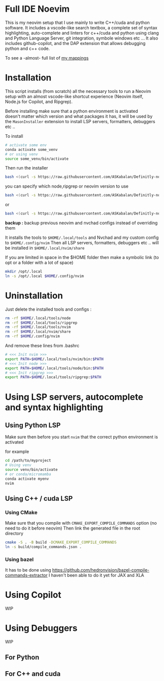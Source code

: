 
# Full IDE Noevim

This is my neovim setup that I use mainly to write C++/cuda and python software.
It includes a vscode-like search textbox, a complete set of syntax highlighting, auto-complete and linters for c++/cuda and python using clang and Python Language Server, git integration, symbole windows etc ...
It also includes github-copilot, and the DAP extension that allows debugging python and c++ code.

To see a -almost- full list of [my mappings](mappings.md) 

# Installation

This script installs (from scratch) all the necessary tools to run a Neovim setup with an almost vscode-like shortcut experience (Neovim itself, Node.js for Copilot, and Ripgrep).

Before installing make sure that a python environment is activated\
doesn't matter which version and what packages it has, it will be used by the `MasonInstaller` extension to install LSP servers, formatters, debuggers etc ..

To install 

```bash
# activate some env
conda activate some_venv
# or using venv
source some_venv/bin/activate
```
Then run the installer 

```bash
bash <(curl -s https://raw.githubusercontent.com/ASKabalan/Definitly-not-vscode/main/setup.sh)
```

you can specify which node,ripgrep or neovim version to use

```bash
bash <(curl -s https://raw.githubusercontent.com/ASKabalan/Definitly-not-vscode/main/setup.sh)  -n 0.9.5 -v v20.11.1 -r 14.1.0 -b
```
or

```bash
bash <(curl -s https://raw.githubusercontent.com/ASKabalan/Definitly-not-vscode/main/setup.sh) --neovim 0.9.5 --node v20.11.1 --ripgrep 14.1.0 --backup
```

**backup :**  backup previous neovim and nvchad configs instead of overriding them

It installs the tools to `$HOME/.local/tools`
and Nvchad and my custom config to `$HOME/.config/nvim`
Then all LSP servers, formatters, debuggers etc .. will be installed in `$HOME/.local/nvim/share`

If you are limited in space in the $HOME folder then make a symbolic link (to opt or a folder with a lot of space)

```bash
mkdir /opt/.local
ln -s /opt/.local $HOME/.config/nvim
```

# Uninstallation

Just delete the installed tools and configs :

```bash
rm -rf $HOME/.local/tools/node
rm -rf $HOME/.local/tools/ripgrep
rm -rf $HOME/.local/tools/nvim
rm -rf $HOME/.local/nvim/share
rm -rf $HOME/.config/nvim
```
And remove these lines from .bashrc

```bash
# <<< Init nvim >>>
export PATH=$HOME/.local/tools/nvim/bin:$PATH
# <<< Init node >>>
export PATH=$HOME/.local/tools/node/bin:$PATH
# <<< Init ripgrep >>>
export PATH=$HOME/.local/tools/ripgrep:$PATH
```

# Using LSP servers, autocomplete and syntax highlighting

## Using Python LSP

Make sure then before you start `nvim` that the correct python environment is activated 

for example

```bash
cd /path/to/myproject
# Using venv
source venv/bin/activate
# or conda/micromamba
conda activate myenv
nvim
```


## Using C++ / cuda LSP

### Using CMake

Make sure that you compile with `CMAKE_EXPORT_COMPILE_COMMANDS` option (no need to do it before neovim)
Then link the generated file in the root directory

```bash
cmake -S . -B build -DCMAKE_EXPORT_COMPILE_COMMANDS
ln -s build/compile_commands.json .
```

### Using bazel

It has to be done using https://github.com/hedronvision/bazel-compile-commands-extractor
I haven't been able to do it yet for JAX and XLA

# Using Copilot

WIP

# Using Debuggers

WIP

## For Python

## For C++ and cuda